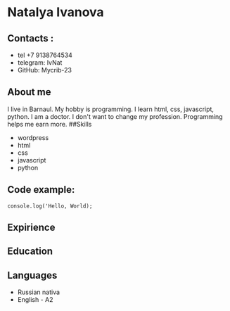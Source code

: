 # Natalya Ivanova
## Contacts :
* tel +7 9138764534
* telegram: IvNat
* GitHub: Mycrib-23
## About me
I live in Barnaul. My hobby is programming. I learn html, css, javascript, python. I am a doctor. I don't want to change my profession. Programming helps me earn more.
##Skills
* wordpress
* html
* css
* javascript
* python

## Code example:

```
console.log('Hello, World);
```

## Expirience

## Education

## Languages
* Russian nativa
* English - A2
